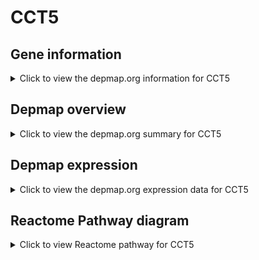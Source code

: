 <h1>CCT5</h1>

<h2>Gene information</h2>
<details>
  <summary>Click to view the depmap.org information for CCT5</summary>
  <iframe src="https://depmap.org/portal/gene/CCT5?tab=about" style="border:none;width:100%;height:800px"></iframe>
</details>

<h2>Depmap overview</h2>
<details>
  <summary>Click to view the depmap.org summary for CCT5</summary>
  <iframe src="https://depmap.org/portal/gene/CCT5?tab=overview" style="border:none;width:100%;height:800px"></iframe>
</details>

<h2>Depmap expression</h2>
<details>
  <summary>Click to view the depmap.org expression data for CCT5</summary>
  <iframe src="https://depmap.org/portal/gene/CCT5?tab=characterization" style="border:none;width:100%;height:800px"></iframe>
</details>



<h2>Reactome Pathway diagram</h2>
<details>
  <summary>Click to view Reactome pathway for CCT5</summary>
  <p>Cooperation of PDCL (PhLP1) and TRiC/CCT in G-protein beta folding</p>
  <iframe src="https://reactome.org/PathwayBrowser/#/R-HSA-6814122" style="border:none;width:100%;height:800px"></iframe>
</details>



